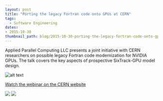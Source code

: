 ```yaml
---
layout: post
title: "Porting the legacy Fortran code onto GPUs at CERN"
tags:
  - Software Engineering
dates:
- 2015-10-30
thumbnail_path: blog/2015-10-30-porting-the-legacy-fortran-code-onto-gpus-at-cern/cern.jpg
---
```


Applied Parallel Computing LLC presents a joint initiative with CERN researchers on possible legacy Fortran code modernization for NVIDIA GPUs. The talk covers the key aspects of prospective SixTrack-GPU model design.

![alt text](\assets\img\blog\2015-10-30-porting-the-legacy-fortran-code-onto-gpus-at-cern\cern.jpg "Logo Title Text 1")

[Watch the webinar on the CERN website](https://cds.cern.ch/record/2062033)

[![](https://img.youtube.com/vi/RaMy2vfWGvA/0.jpg)](https://youtu.be/RaMy2vfWGvA)
[![](https://img.youtube.com/vi/vt1MFBLHzzw/0.jpg)](https://youtu.be/vt1MFBLHzzw)
